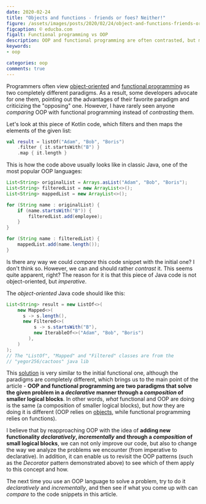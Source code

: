```yaml
---
date: 2020-02-24
title: "Objects and functions - friends or foes? Neither!"
figure: /assets/images/posts/2020/02/24/object-and-functions-friends-or-foes-neither/Functional-Programming-vs-OOP.png
figcaption: © educba.com
figalt: Functional programming vs OOP
description: OOP and functional programming are often contrasted, but maybe they should be compared instead?
keywords:
- oop

categories: oop
comments: true
---
```


Programmers often view [object-oriented] and [functional programming] as two completely different paradigms. As a result,
some developers advocate for one them, pointing out the advantages of their favorite paradigm and criticizing the
"opposing" one. However, I have rarely seen anyone *comparing* OOP with functional programming instead of
*contrasting* them.

<!--more-->

Let's look at this piece of Kotlin code, which filters and then maps the elements of the given list:

```kotlin
val result = listOf("Adam", "Bob", "Boris")
    .filter { it.startsWith("B") }
    .map { it.length }
```

This is how the code above usually looks like in classic Java, one of the most popular OOP languages:

```java
List<String> originalList = Arrays.asList("Adam", "Bob", "Boris");
List<String> filteredList = new ArrayList<>();
List<String> mappedList = new ArrayList<>();

for (String name : originalList) {
    if (name.startsWith("B")) {
        filteredList.add(employee);
    } 
}

for (String name : filteredList) {
    mappedList.add(name.length());
}
```

Is there any way we could *compare* this code snippet with the initial one? I don't think so. However, we can
and should rather *contrast* it. This seems quite apparent, right? The reason for it is that this piece of Java code is
not object-oriented, but *imperative*.

The *object-oriented* Java code should like this:

```java
List<String> result = new ListOf<>(
    new Mapped<>(
      s -> s.length(),
      new Filtered<>(
          s -> s.startsWith("B"),
          new IterableOf<>("Adam", "Bob", "Boris")
        ),
    )
);
// The "ListOf", "Mapped" and "Filtered" classes are from the
// "yegor256/cactoos" java lib
```
 
This [solution] is very similar to the initial functional one, although the paradigms are completely different, which brings
us to the main point of the article - **OOP and functional programming are two paradigms that solve the given problem
in a *declarative* manner through a *composition* of smaller logical blocks**. In other words, *what* functional and OOP
are doing is the same (a composition of smaller logical blocks), but *how* they are doing it is different
(OOP relies on [objects], while functional programming relies on functions).

I believe that by reapproaching OOP with the idea of **adding new functionality *declaratively*, *incrementally*
and through a *composition* of small logical blocks**,
we can not only improve our code, but also to change the way we analyze the problems we encounter (from imperative to
declarative). In addition, it can enable us to revisit the OOP patterns (such as the *Decorator* pattern demonstrated above)
to see which of them apply to this concept and how.

The next time you use an OOP language to solve a problem, try to do it *declaratively* and *incrementally*, and then
see if what you come up with can *compare* to the code snippets in this article. 


[functional programming]: https://en.wikipedia.org/wiki/Functional_programming
[object-oriented]: https://en.wikipedia.org/wiki/Object-oriented_programming
[solution]: https://www.yegor256.com/2015/02/26/composable-decorators.html
[objects]: /2018/07/27/props-file.html
